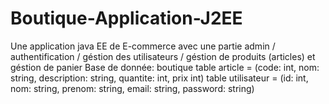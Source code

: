 # Boutique-Application-J2EE
Une application java EE de E-commerce avec une partie admin / authentification / géstion des utilisateurs / géstion de produits (articles) et géstion de panier
Base de donnée: boutique
table article = (code: int, nom: string, description: string, quantite: int, prix int)
table utilisateur = (id: int, nom: string, prenom: string, email: string, password: string)
